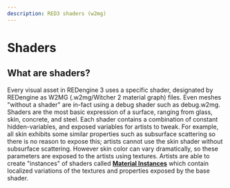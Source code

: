 ```yaml
---
description: RED3 shaders (w2mg)
---
```


# Shaders

## What are shaders?

Every visual asset in REDengine 3 uses a specific shader, designated by REDengine as W2MG (.w2mg/Witcher 2 material graph) files. Even meshes "without a shader" are in-fact using a debug shader such as debug.w2mg. Shaders are the most basic expression of a surface, ranging from glass, skin, concrete, and steel. Each shader contains a combination of constant hidden-variables, and exposed variables for artists to tweak. For example, all skin exhibits some similar properties such as subsurface scattering so there is no reason to expose this; artists cannot use the skin shader without subsurface scattering. However skin color can vary dramatically, so these parameters are exposed to the artists using textures. Artists are able to create "instances" of shaders called [**Material Instances**](materials.md) which contain localized variations of the textures and properties exposed by the base shader.
